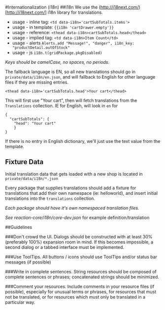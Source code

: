 #Internationalization (i18n)
##i18n 
We use the (http://i18next.com/)[http://i18next.com/] i18n library for translations.

 - usage - inline tag: `<td data-i18n='cartSubTotals.items'>`
 - usage - in template: `{{i18n 'cartDrawer.empty'}}`
 - usage - reference:  `<thead data-i18n>cartSubTotals.head</thead>`
 - usage - implied tag: `<td data-i18n>Item Count</td>`
 - usage - alerts `Alerts.add "Message!", "danger", i18n_key: "productDetail.outOfStock"`
 - usage - js `i18n.t(gridPackage.pkgDisabled)`

*Keys should be camelCase, no spaces, no periods.*

The fallback language is EN, so all new translations should go in `private/data/i18n/en.json`, and will fallback to English for other language files if they are missing entries.

```
<thead data-i18n='cartSubTotals.head'>Your cart</thead>
```

This will first use "Your cart", then will fetch translations from the `Translations` collection. IE for English, will look in `en` for 

```
{
  "cartSubTotals": {
    "head": "Your cart"
    }
}
```

If there is no entry in English dictionary, we'll just use the text value from the template.

## Fixture Data
Initial translation data that gets loaded with a new shop is located in `private/data/i18n/*.json`

Every package that supplies translations should add a fixture for translations that add their own namespace (ie: helloworld), and insert initial translations into the `translations` collection.

*Each package should have it's own namespaced translation files.*

*See reaction-core/i18n/core-dev.json* for example definition/translation

##Guidelines

###Don't crowd the UI. 
Dialogs should be constructed with at least 30% (preferably 100%) expansion room in mind. If this becomes impossible, a second dialog or a tabbed interface must be implemented.

###Use ToolTips. 
All buttons / icons should use ToolTips and/or status bar messages (if possible)

###Write in complete sentences. 
String resources should be composed of complete sentences or phrases; concatenated strings should be minimized.

###Comment your resources. 
Include comments in your resource files (if possible), especially for unusual terms or phrases, for resources that must not be translated, or for resources which must only be translated in a particular way.
